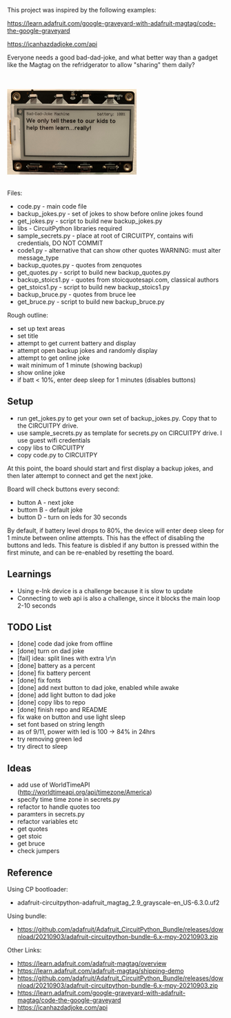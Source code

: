 
This project was inspired by the following examples:

https://learn.adafruit.com/google-graveyard-with-adafruit-magtag/code-the-google-graveyard<br>

https://icanhazdadjoke.com/api<br>


Everyone needs a good bad-dad-joke, and what better way than a gadget like the Magtag on 
the refridgerator to allow "sharing" them daily?

<br>
<br>
<img src="./machine1.jpg" width="300">
<br>
<br>

Files:
- code.py - main code file
- backup_jokes.py - set of jokes to show before online jokes found
- get_jokes.py - script to build new backup_jokes.py
- libs - CircuitPython libraries required
- sample_secrets.py - place at root of CIRCUITPY, contains wifi credentials, DO NOT COMMIT
- code1.py - alternative that can show other quotes WARNING: must alter message_type
- backup_quotes.py - quotes from zenquotes
- get_quotes.py - script to build new backup_quotes.py
- backup_stoics1.py - quotes from stoicquotesapi.com, classical authors
- get_stoics1.py - script to build new backup_stoics1.py
- backup_bruce.py - quotes from bruce lee
- get_bruce.py - script to build new backup_bruce.py


Rough outline:
- set up text areas
- set title
- attempt to get current battery and display
- attempt open backup jokes and randomly display
- attempt to get online joke
- wait minimum of 1 minute (showing backup)
- show online joke
- if batt < 10%, enter deep sleep for 1 minutes (disables buttons)

## Setup

- run get_jokes.py to get your own set of backup_jokes.py.  Copy that to the CIRCUITPY drive.  
- use sample_secrets.py as template for secrets.py on CIRCUITPY drive.  I use guest wifi credentials
- copy libs to CIRCUITPY
- copy code.py to CIRCUITPY

At this point, the board should start and first display a backup jokes, and then later attempt to connect
and get  the next joke.

Board will check buttons every second:

- button A - next joke
- buttom B - default joke 
- button D - turn on leds for 30 seconds

By default, if battery level drops to 80%, the device will enter deep sleep for 1 minute between online attempts. This has
the effect of disabling the buttons and leds.  This feature is disbled if any button is pressed within the first minute, and 
can be re-enabled by resetting the board.


## Learnings

- Using e-Ink device is a challenge because it is slow to update
- Connecting to web api is also a challenge, since it blocks the main loop 2-10 seconds

## TODO List

- [done] code dad joke from offline
- [done] turn on dad joke
- [fail] idea: split lines with extra \r\n
- [done] battery as a percent
- [done] fix battery percent
- [done] fix fonts
- [done] add next button to dad joke, enabled while awake
- [done] add light button to dad joke
- [done] copy libs to repo
- [done] finish repo and README
- fix wake on button and use light sleep
- set font based on string length
- as of 9/11, power with led is 100 -> 84% in 24hrs
- try removing green led
- try direct to sleep

## Ideas

- add use of WorldTimeAPI (http://worldtimeapi.org/api/timezone/America)
- specify time time zone in secrets.py
- refactor to handle quotes too
- paramters in secrets.py
- refactor variables etc
- get quotes
- get stoic
- get bruce
- check jumpers


## Reference

Using CP bootloader:
- adafruit-circuitpython-adafruit_magtag_2.9_grayscale-en_US-6.3.0.uf2

Using bundle:
- https://github.com/adafruit/Adafruit_CircuitPython_Bundle/releases/download/20210903/adafruit-circuitpython-bundle-6.x-mpy-20210903.zip

Other Links:
- https://learn.adafruit.com/adafruit-magtag/overview
- https://learn.adafruit.com/adafruit-magtag/shipping-demo
- https://github.com/adafruit/Adafruit_CircuitPython_Bundle/releases/download/20210903/adafruit-circuitpython-bundle-6.x-mpy-20210903.zip
- https://learn.adafruit.com/google-graveyard-with-adafruit-magtag/code-the-google-graveyard
- https://icanhazdadjoke.com/api
